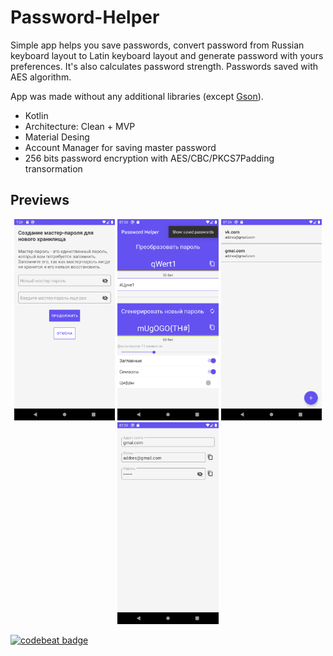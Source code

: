 # Password-Helper
Simple app helps you save passwords, convert password from Russian keyboard layout to Latin keyboard layout and generate password with yours preferences. It's also calculates password strength.
Passwords saved with AES algorithm.

App was made without any additional libraries (except [Gson](https://github.com/google/gson)).

- Kotlin
- Architecture: Clean + MVP
- Material Desing
- Account Manager for saving master password
- 256 bits password encryption with AES/CBC/PKCS7Padding transormation

## Previews
<p align="center">
<img src="/preview/Screenshot_1581492592.png" width="32%"/>
<img src="/preview/Screenshot_1581493092.png" width="32%"/>
<img src="/preview/Screenshot_1581493164.png" width="32%"/>
<img src="/preview/Screenshot_1581493172.png" width="32%"/>
</p>

[![codebeat badge](https://codebeat.co/badges/1bb71338-9e7b-4825-9b1c-13e245105fee)](https://codebeat.co/projects/github-com-kkgosu-password-helper-master)
